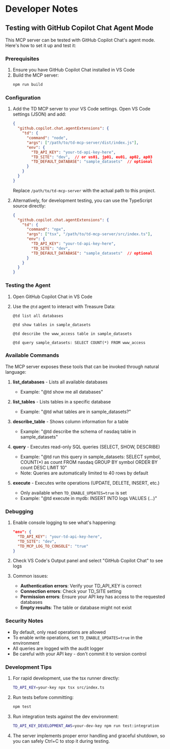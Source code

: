 # Developer Notes

## Testing with GitHub Copilot Chat Agent Mode

This MCP server can be tested with GitHub Copilot Chat's agent mode. Here's how to set it up and test it:

### Prerequisites

1. Ensure you have GitHub Copilot Chat installed in VS Code
2. Build the MCP server:
   ```bash
   npm run build
   ```

### Configuration

1. Add the TD MCP server to your VS Code settings. Open VS Code settings (JSON) and add:

   ```json
   {
     "github.copilot.chat.agentExtensions": {
       "td": {
         "command": "node",
         "args": ["/path/to/td-mcp-server/dist/index.js"],
         "env": {
           "TD_API_KEY": "your-td-api-key-here",
           "TD_SITE": "dev",  // or us01, jp01, eu01, ap02, ap03
           "TD_DEFAULT_DATABASE": "sample_datasets"  // optional
         }
       }
     }
   }
   ```

   Replace `/path/to/td-mcp-server` with the actual path to this project.

2. Alternatively, for development testing, you can use the TypeScript source directly:

   ```json
   {
     "github.copilot.chat.agentExtensions": {
       "td": {
         "command": "npx",
         "args": ["tsx", "/path/to/td-mcp-server/src/index.ts"],
         "env": {
           "TD_API_KEY": "your-td-api-key-here",
           "TD_SITE": "dev",
           "TD_DEFAULT_DATABASE": "sample_datasets"  // optional
         }
       }
     }
   }
   ```

### Testing the Agent

1. Open GitHub Copilot Chat in VS Code
2. Use the `@td` agent to interact with Treasure Data:

   ```
   @td list all databases
   ```

   ```
   @td show tables in sample_datasets
   ```

   ```
   @td describe the www_access table in sample_datasets
   ```

   ```
   @td query sample_datasets: SELECT COUNT(*) FROM www_access
   ```

### Available Commands

The MCP server exposes these tools that can be invoked through natural language:

1. **list_databases** - Lists all available databases
   - Example: "@td show me all databases"

2. **list_tables** - Lists tables in a specific database
   - Example: "@td what tables are in sample_datasets?"

3. **describe_table** - Shows column information for a table
   - Example: "@td describe the schema of nasdaq table in sample_datasets"

4. **query** - Executes read-only SQL queries (SELECT, SHOW, DESCRIBE)
   - Example: "@td run this query in sample_datasets: SELECT symbol, COUNT(*) as count FROM nasdaq GROUP BY symbol ORDER BY count DESC LIMIT 10"
   - Note: Queries are automatically limited to 40 rows by default

5. **execute** - Executes write operations (UPDATE, DELETE, INSERT, etc.)
   - Only available when `TD_ENABLE_UPDATES=true` is set
   - Example: "@td execute in mydb: INSERT INTO logs VALUES (...)"

### Debugging

1. Enable console logging to see what's happening:
   ```json
   "env": {
     "TD_API_KEY": "your-td-api-key-here",
     "TD_SITE": "dev",
     "TD_MCP_LOG_TO_CONSOLE": "true"
   }
   ```

2. Check VS Code's Output panel and select "GitHub Copilot Chat" to see logs

3. Common issues:
   - **Authentication errors**: Verify your TD_API_KEY is correct
   - **Connection errors**: Check your TD_SITE setting
   - **Permission errors**: Ensure your API key has access to the requested databases
   - **Empty results**: The table or database might not exist

### Security Notes

- By default, only read operations are allowed
- To enable write operations, set `TD_ENABLE_UPDATES=true` in the environment
- All queries are logged with the audit logger
- Be careful with your API key - don't commit it to version control

### Development Tips

1. For rapid development, use the tsx runner directly:
   ```bash
   TD_API_KEY=your-key npx tsx src/index.ts
   ```

2. Run tests before committing:
   ```bash
   npm test
   ```

3. Run integration tests against the dev environment:
   ```bash
   TD_API_KEY_DEVELOPMENT_AWS=your-dev-key npm run test:integration
   ```

4. The server implements proper error handling and graceful shutdown, so you can safely Ctrl+C to stop it during testing.